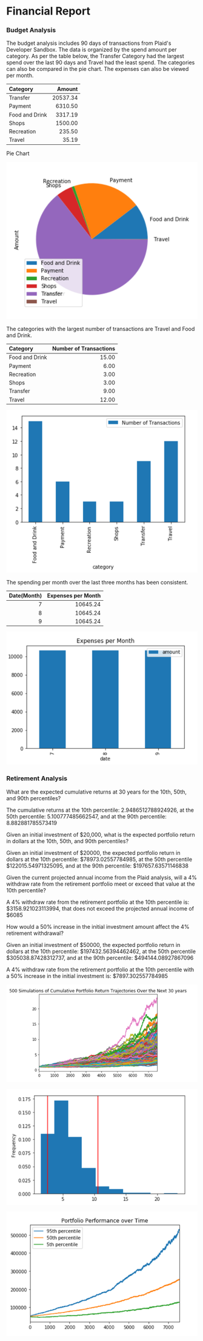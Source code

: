 # Financial Report

### Budget Analysis 

The budget analysis includes 90 days of transactions from Plaid's Developer Sandbox. The data is organized by the spend amount per category. As per the table below, the Transfer Category had the largest spend over the last 90 days and Travel had the least spend. The categories can also be compared in the pie chart. The expenses can also be viewed per month. 


| Category       |   Amount |
|:---------------|---------:|
| Transfer       | 20537.34 |
| Payment        |  6310.50 |
| Food and Drink |  3317.19 |
| Shops          |  1500.00 |
| Recreation     |   235.50 |
| Travel         |    35.19 |


Pie Chart

![Pie Chart](/Images/PieChart_BudgetAnalysis.png)

The categories with the largest number of transactions are Travel and Food and Drink.

| Category       |   Number of Transactions |
|:---------------|-------------------------:|
| Food and Drink |                    15.00 |
| Payment        |                     6.00 |
| Recreation     |                     3.00 |
| Shops          |                     3.00 |
| Transfer       |                     9.00 |
| Travel         |                    12.00 |


![Bar_Chart](/Images/NumberofTrxns_budgetAnalysis.png)

The spending per month over the last three months has been consistent. 

|   Date(Month) |   Expenses per Month |
|--------------:|---------------------:|
|             7 |             10645.24 |
|             8 |             10645.24 |
|             9 |             10645.24 |




![Bar Chart](/Images/BarChart_BudgetAnalysis.png)


### Retirement Analysis 

What are the expected cumulative returns at 30 years for the 10th, 50th, and 90th percentiles?

The cumulative returns at the 10th percentile: 2.9486512788924926, at the 50th percentile: 5.100777485662547, and at the 90th percentile: 8.882881785573419

Given an initial investment of $20,000, what is the expected portfolio return in dollars at the 10th, 50th, and 90th percentiles?

Given an initial investment of $20000, the expected portfolio return in dollars at the 10th percentile: $78973.02557784985, at the 50th percentile $122015.54971325095, and at the 90th percentile: $197657.63571146838

Given the current projected annual income from the Plaid analysis, will a 4% withdraw rate from the retirement portfolio meet or exceed that value at the 10th percentile?

A 4% withdraw rate from the retirement portfolio at the 10th percentile is: $3158.921023113994, that does not exceed the projected annual income of $6085

How would a 50% increase in the initial investment amount affect the 4% retirement withdrawal?

Given an initial investment of $50000, the expected portfolio return in dollars at the 10th percentile: $197432.56394462462, at the 50th percentile $305038.87428312737, and at the 90th percentile: $494144.08927867096

A 4% withdraw rate from the retirement portfolio at the 10th percentile with a 50% increase in the initial investment is: $7897.302557784985

![Chart](/Images/Portfolio_Simulations.png)

![Chart](/Images/confidence_interval.png)

![Chart](/Images/Portfolio_performance_overtime.png)
